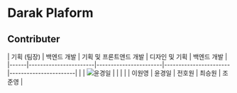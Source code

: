 # Darak Plaform

## Contributer

|   기획 (팀장) |  백엔드 개발 | 기획 및 프론트앤드 개발 | 디자인 및 기획 | 백엔드 개발 |  <!-- 역할은 자기가 알아서 맞게 고치세요 ㅎㅎ -->
|------|-----------------------|-----------------------|-----------------------|-----------------------|
|             |  ![윤경일](https://github.com/user-attachments/assets/7f025b16-fb0d-4c76-8e0d-c7cef8985592)        |  |  |  | 
|   이원영     |   윤경일   |   전호원     |   최승원     |   조준영      |    
